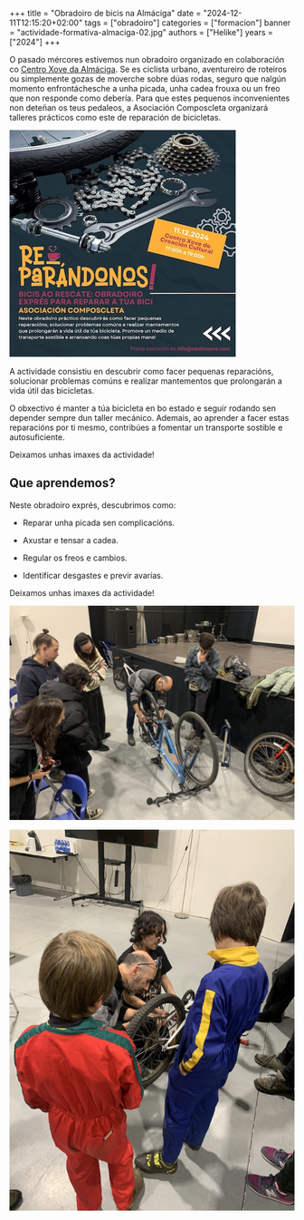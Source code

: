 +++
title = "Obradoiro de bicis na Almáciga"
date = "2024-12-11T12:15:20+02:00"
tags = ["obradoiro"]
categories = ["formacion"]
banner = "actividade-formativa-almaciga-02.jpg"
authors = ["Helike"]
years = ["2024"]
+++

O pasado mércores estivemos nun obradoiro organizado en colaboración co [Centro Xove da Almáciga](https://www.facebook.com/centroxove/). Se es ciclista urbano, aventureiro de roteiros ou simplemente gozas de moverche sobre dúas rodas, seguro que nalgún momento enfrontáchesche a unha picada, unha cadea frouxa ou un freo que non responde como debería. Para que estes pequenos inconvenientes non deteñan os teus pedaleos, a Asociación Composcleta organizará talleres prácticos como este de reparación de bicicletas.

![Cartaz](cartaz-pequeno.jpg)

A actividade consistiu en descubrir como facer pequenas reparacións, solucionar problemas comúns e realizar mantementos que prolongarán a vida útil das bicicletas.

O obxectivo é manter a túa bicicleta en bo estado e seguir rodando sen depender sempre dun taller mecánico. Ademais, ao aprender a facer estas reparacións por ti mesmo, contribúes a fomentar un transporte sostible e autosuficiente.

Deixamos unhas imaxes da actividade!

## Que aprendemos?

Neste obradoiro exprés, descubrimos como:

- Reparar unha picada sen complicacións.

- Axustar e tensar a cadea.

- Regular os freos e cambios.

- Identificar desgastes e previr avarías.

Deixamos unhas imaxes da actividade!

![Faustino facendo unha demostración](actividade-formativa-almaciga-01.jpg)

![Mostrando el desmontaje de la cadena](actividade-formativa-almaciga-02.jpg)
